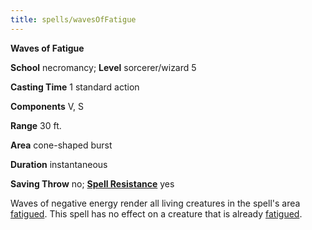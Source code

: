 ```yaml
---
title: spells/wavesOfFatigue
---
```

 **Waves of Fatigue**

**School** necromancy; **Level** sorcerer/wizard 5

**Casting Time** 1 standard action

**Components** V, S

**Range** 30 ft.

**Area** cone-shaped burst

**Duration** instantaneous

**Saving Throw** no; **[Spell Resistance](../glossary.md#_spell-resistance)** yes

Waves of negative energy render all living creatures in the spell's area [fatigued](../glossary.md#_fatigued). This spell has no effect on a creature that is already [fatigued](../glossary.md#_fatigued).


